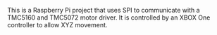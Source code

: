 
This is a Raspberry Pi project that uses SPI to communicate with a TMC5160 and TMC5072 motor driver.
It is controlled by an XBOX One controller to allow XYZ movement.

